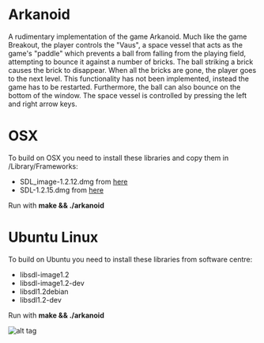 Arkanoid
========

A rudimentary implementation of the game Arkanoid.
Much like the game Breakout, the player controls the "Vaus", a space vessel that acts as the game's "paddle" which prevents a ball from falling from the playing field, attempting to bounce it against a number of bricks. The ball striking a brick causes the brick to disappear. When all the bricks are gone, the player goes to the next level. This functionality has not been implemented, instead the game has to be restarted. Furthermore, the ball can also bounce on the bottom of the window. The space vessel is controlled by pressing the left and right arrow keys.

OSX
========

To build on OSX you need to install these libraries and copy them in /Library/Frameworks:

- SDL\_image-1.2.12.dmg from [here](http://www.libsdl.org/projects/SDL_image)
- SDL-1.2.15.dmg from [here](http://www.libsdl.org/download-1.2.php)

Run with **make && ./arkanoid**

Ubuntu Linux
========

To build on Ubuntu you need to install these libraries from software centre:

- libsdl-image1.2
- libsdl-image1.2-dev
- libsdl1.2debian
- libsdl1.2-dev

Run with **make && ./arkanoid**

![alt tag](https://raw.github.com/paoloboschini/arkanoid/master/screen.png)